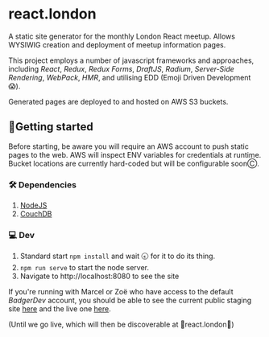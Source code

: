 # react.london
A static site generator for the monthly London React meetup. Allows WYSIWIG creation and deployment of meetup information pages.

This project employs a number of javascript frameworks and approaches, including _React_, _Redux_, _Redux Forms_, _DraftJS_, _Radium_, _Server-Side Rendering_, _WebPack_, _HMR_, and utilising EDD (Emoji Driven Development 😱).

Generated pages are deployed to and hosted on AWS S3 buckets.

## 🏃Getting started
Before starting, be aware you will require an AWS account to push static pages to the web. AWS will inspect ENV variables for credentials at runtime. Bucket locations are currently hard-coded but will be configurable soonⒸ.

### 🛠 Dependencies
1. [NodeJS](https://nodejs.org/en/)
2. [CouchDB](http://couchdb.apache.org/)

### 💻 Dev
1. Standard start
``` npm install ```
and wait 🕣 for it to do its thing.
2. `npm run serve` to start the node server.
3. Navigate to http://localhost:8080 to see the site

If you're running with Marcel or Zoë who have access to the default *BadgerDev* account, you should be able to see the current public staging site [here](http://london.react.live.s3-website-eu-west-1.amazonaws.com/) and the live one [here](http://london.react.dev.s3-website-eu-west-1.amazonaws.com/).

(Until we go live, which will then be discoverable at 🌟react.london🌟)
